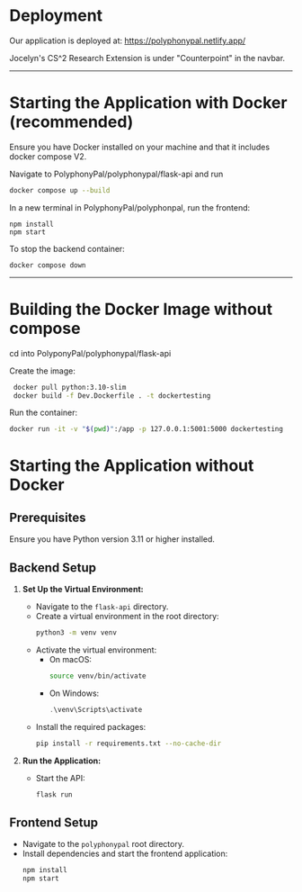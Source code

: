 # Deployment
Our application is deployed at: https://polyphonypal.netlify.app/

Jocelyn's CS^2 Research Extension is under "Counterpoint" in the navbar.

--------------------------------
# Starting the Application with Docker (recommended)

Ensure you have Docker installed on your machine and that it includes docker compose V2.

Navigate to PolyphonyPal/polyphonypal/flask-api and run

  ```bash
  docker compose up --build
```

In a new terminal in PolyphonyPal/polyphonpal, run the frontend:

```commandline
npm install
npm start
```

To stop the backend container:
```
docker compose down
```

--------------------------------



# Building the Docker Image without compose
cd into PolyponyPal/polyphonypal/flask-api

Create the image:
```bash
 docker pull python:3.10-slim
 docker build -f Dev.Dockerfile . -t dockertesting
```
Run the container:
```bash
docker run -it -v "$(pwd)":/app -p 127.0.0.1:5001:5000 dockertesting
```

# Starting the Application without Docker

## Prerequisites
Ensure you have Python version 3.11 or higher installed.

## Backend Setup
1. **Set Up the Virtual Environment:**
   - Navigate to the `flask-api` directory.
   - Create a virtual environment in the root directory:
     ```bash
     python3 -m venv venv
     ```
   - Activate the virtual environment:
     - On macOS:
       ```bash
       source venv/bin/activate
       ```
     - On Windows:
       ```powershell
       .\venv\Scripts\activate
       ```
   - Install the required packages:
     ```bash
     pip install -r requirements.txt --no-cache-dir
     ```

2. **Run the Application:**
   - Start the API:
     ```bash
     flask run
     ```

## Frontend Setup
- Navigate to the `polyphonypal` root directory.
- Install dependencies and start the frontend application:
  ```bash
  npm install
  npm start
